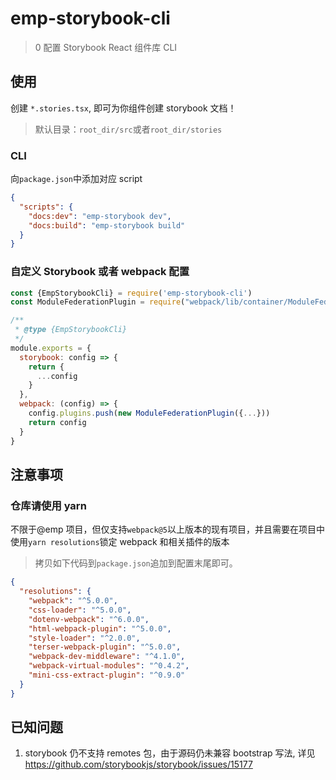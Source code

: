# emp-storybook-cli

> 0 配置 Storybook React 组件库 CLI

## 使用

创建 `*.stories.tsx`, 即可为你组件创建 storybook 文档！

> 默认目录：`root_dir/src`或者`root_dir/stories`

### CLI

向`package.json`中添加对应 script

```json
{
  "scripts": {
    "docs:dev": "emp-storybook dev",
    "docs:build": "emp-storybook build"
  }
}
```

### 自定义 Storybook 或者 webpack 配置

```js
const {EmpStorybookCli} = require('emp-storybook-cli')
const ModuleFederationPlugin = require("webpack/lib/container/ModuleFederationPlugin");

/**
 * @type {EmpStorybookCli}
 */
module.exports = {
  storybook: config => {
    return {
      ...config
    }
  },
  webpack: (config) => {
    config.plugins.push(new ModuleFederationPlugin({...}))
    return config
  }
}

```

## 注意事项

### 仓库请使用 yarn

不限于@emp 项目，但仅支持`webpack@5`以上版本的现有项目，并且需要在项目中使用`yarn resolutions`锁定 webpack 和相关插件的版本

> 拷贝如下代码到`package.json`追加到配置末尾即可。

```json
{
  "resolutions": {
    "webpack": "^5.0.0",
    "css-loader": "^5.0.0",
    "dotenv-webpack": "^6.0.0",
    "html-webpack-plugin": "^5.0.0",
    "style-loader": "^2.0.0",
    "terser-webpack-plugin": "^5.0.0",
    "webpack-dev-middleware": "^4.1.0",
    "webpack-virtual-modules": "^0.4.2",
    "mini-css-extract-plugin": "^0.9.0"
  }
}
```

## 已知问题

1. storybook 仍不支持 remotes 包，由于源码仍未兼容 bootstrap 写法, 详见
   https://github.com/storybookjs/storybook/issues/15177
